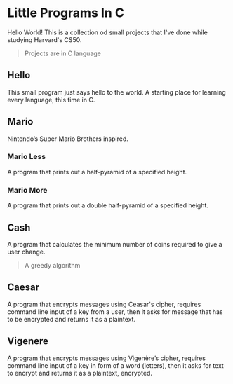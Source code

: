 # Little Programs In C

Hello World! 
This is a collection od small projects that I've done while studying Harvard's CS50.

> Projects are in C language

## Hello

This small program just says hello to the world.
A starting place for learning every language, this time in C.

## Mario

Nintendo’s Super Mario Brothers inspired.

### Mario Less

A program that prints out a half-pyramid of a specified height.

### Mario More

A program that prints out a double half-pyramid of a specified height.

## Cash

A program that calculates the minimum number of coins required to give a user change.
> A greedy algorithm 

## Caesar

A program that encrypts messages using Ceasar's cipher, requires command line input of a key from a user, then it asks for message that has to be encrypted and returns it as a plaintext.

## Vigenere

A program that encrypts messages using Vigenère’s cipher, requires command line input of a key in form of a word (letters), then it asks for text to encrypt and returns it as a plaintext, encrypted.